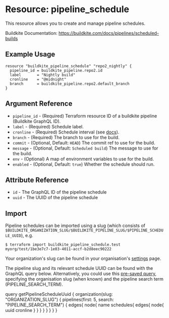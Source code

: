 # Resource: pipeline_schedule

This resource allows you to create and manage pipeline schedules.

Buildkite Documentation: https://buildkite.com/docs/pipelines/scheduled-builds

## Example Usage

```hcl
resource "buildkite_pipeline_schedule" "repo2_nightly" {
  pipeline_id = buildkite_pipeline.repo2.id
  label       = "Nightly build"
  cronline    = "@midnight"
  branch      = buildkite_pipeline.repo2.default_branch
}
```

## Argument Reference

* `pipeline_id` - (Required) Terraform resource ID of a buildkite pipeline (Buildkite GraphQL ID).
* `label` - (Required) Schedule label.
* `cronline` - (Required) Schedule interval (see [docs](https://buildkite.com/docs/pipelines/scheduled-builds#schedule-intervals)).
* `branch` - (Required) The branch to use for the build.
* `commit` - (Optional, Default: `HEAD`) The commit ref to use for the build.
* `message` - (Optional, Default: `Scheduled build`) The message to use for the build.
* `env` - (Optional) A map of environment variables to use for the build.
* `enabled` - (Optional, Default: `true`) Whether the schedule should run.

## Attribute Reference

* `id` - The GraphQL ID of the pipeline schedule
* `uuid` - The UUID of the pipeline schedule

## Import

Pipeline schedules can be imported using a slug (which consists of `$BUILDKITE_ORGANIZATION_SLUG/$BUILDKITE_PIPELINE_SLUG/$PIPELINE_SCHEDULE_UUID`), e.g.

```
$ terraform import buildkite_pipeline_schedule.test myorg/test/1be3e7c7-1e03-4011-accf-b2d8eec90222
```

Your organization's slug can be found in your organisation's [settings](https://buildkite.com/organizations/~/settingss) page. 

The pipeline slug and its relevant schedule UUID can be found with the GraphQL query below. Alternatively, you could use this [pre-saved query](https://buildkite.com/user/graphql/console/abf9270e-eccf-4c5f-af21-4cd35164ab6c), specifying the organisation slug (when known) and the pipeline search term (PIPELINE_SEARCH_TERM).

query getPipelineScheduleUuid {
  organization(slug: "ORGANIZATION_SLUG") {
		pipelines(first: 5, search: "PIPELINE_SEARCH_TERM") {
      edges{
        node{
          name
          schedules{
            edges{ 
              node{
                uuid
                cronline
              }
            }
          }
        }
      }
    }
  }
}
```